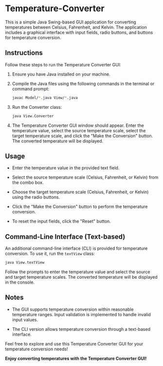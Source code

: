 # Temperature-Converter

This is a simple Java Swing-based GUI application for converting temperatures between Celsius, Fahrenheit, and Kelvin. The application includes a graphical interface with input fields, radio buttons, and buttons for temperature conversion.

## Instructions

Follow these steps to run the Temperature Converter GUI:

1. Ensure you have Java installed on your machine.

2. Compile the Java files using the following commands in the terminal or command prompt:

    ```bash
    javac Model/*.java View/*.java
    ```

3. Run the Converter class:

    ```bash
    java View.Converter
    ```

4. The Temperature Converter GUI window should appear. Enter the temperature value, select the source temperature scale, select the target temperature scale, and click the "Make the Conversion" button. The converted temperature will be displayed.

## Usage

- Enter the temperature value in the provided text field.

- Select the source temperature scale (Celsius, Fahrenheit, or Kelvin) from the combo box.

- Choose the target temperature scale (Celsius, Fahrenheit, or Kelvin) using the radio buttons.

- Click the "Make the Conversion" button to perform the temperature conversion.

- To reset the input fields, click the "Reset" button.

## Command-Line Interface (Text-based)

An additional command-line interface (CLI) is provided for temperature conversion. To use it, run the `textView` class:

```bash
java View.textView
```

Follow the prompts to enter the temperature value and select the source and target temperature scales. The converted temperature will be displayed in the console.

## Notes

- The GUI supports temperature conversion within reasonable temperature ranges. Input validation is implemented to handle invalid input values.

- The CLI version allows temperature conversion through a text-based interface.

Feel free to explore and use this Temperature Converter GUI for your temperature conversion needs!

**Enjoy converting temperatures with the Temperature Converter GUI!**
